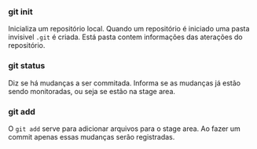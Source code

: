 ### git init

Inicializa um repositório local. Quando um repositório é iniciado uma pasta invisivel `.git` é criada. Está pasta contem informações das aterações do repositório.

### git status

Diz se há mudanças a ser commitada. Informa se as mudanças já estão sendo monitoradas, ou seja se estão na stage area.

### git add

O `git add` serve para adicionar  arquivos para o stage area. Ao fazer um commit apenas essas mudanças serão registradas.
